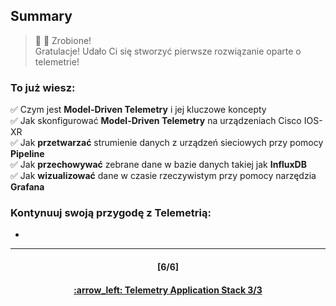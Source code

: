 ## Summary

> :clap: :tada: Zrobione!  
> Gratulacje! Udało Ci się stworzyć pierwsze rozwiązanie oparte o telemetrie!

### To już wiesz:  
:white_check_mark:  Czym jest **Model-Driven Telemetry** i jej kluczowe koncepty  
:white_check_mark:  Jak skonfigurować **Model-Driven Telemetry** na urządzeniach Cisco IOS-XR  
:white_check_mark:  Jak **przetwarzać** strumienie danych z urządzeń sieciowych przy pomocy **Pipeline**  
:white_check_mark:  Jak **przechowywać** zebrane dane w bazie danych takiej jak **InfluxDB**  
:white_check_mark:  Jak **wizualizować** dane w czasie rzeczywistym przy pomocy narzędzia **Grafana**  

### Kontynuuj swoją przygodę z Telemetrią:
- 


---
<h4 align="center">[6/6]</h4>
<h4 align="center"> <a href="/readme/4.md"> :arrow_left: Telemetry Application Stack 3/3 </h4>
